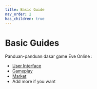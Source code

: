 ```yaml
---
title: Basic Guide
nav_order: 2
has_children: true
---
```


# Basic Guides

Panduan-panduan dasar game Eve Online : 
- [User Interface](userinterface/userinterface.html)
- [Gameplay](gameplay/gameplay.html)
- [Market](market/market.html)
- Add more if you want
